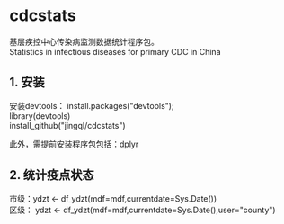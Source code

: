 # cdcstats
基层疾控中心传染病监测数据统计程序包。  
Statistics in infectious diseases for primary CDC in China


## 1. 安装
   安装devtools： install.packages("devtools");     
   library(devtools)     
   install_github("jingql/cdcstats")
   
   此外，需提前安装程序包包括：dplyr

## 2. 统计疫点状态
   市级：ydzt <- df_ydzt(mdf=mdf,currentdate=Sys.Date())    
   区级： ydzt <- df_ydzt(mdf=mdf,currentdate=Sys.Date(),user="county")
  
  

